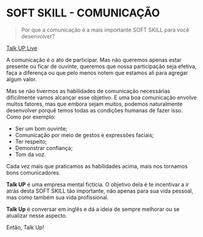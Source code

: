 # SOFT SKILL - COMUNICAÇÃO

> Por que a comunicação é a mais importante SOFT SKILL para você desenvolver?

[Talk UP Live](https://landing-page-communication-soft-skills.vercel.app/)

A comunicação é o ato de participar. Mas não queremos apenas estar presente ou ficar de ouvinte, queremos que nossa participação seja efetiva, faça a diferença ou que pelo menos notem que estamos ali para agregar algum valor.

Mas se não tivermos as habilidades de comunicação necessárias dificilmente vamos alcançar esse objetivo. E uma boa comunicação envolve muitos fatores, mas que embora sejam muitos, podemos naturalmente desenvolver porquê temos todas as condições humanas de fazer isso. Como por exemplo:

* Ser um bom ouvinte;
* Comunicação por meio de gestos e expressões faciais;
* Ter respeito;
* Demonstrar confiança;
* Tom da voz.

Cada vez mais que praticamos as habilidades acima, mais nos tornamos bons comunicadores.

**Talk UP** é uma empresa mental fictícia. O objetivo dela é te incentivar a ir atrás desta SOFT SKILL tão importante, não apenas para sua vida pessoal, mas como também sua vida profissional.

**Talk Up** é conversar em inglês e dá a ideia de sempre melhorar ou se atualizar nesse aspecto.

Então, Talk Up!
